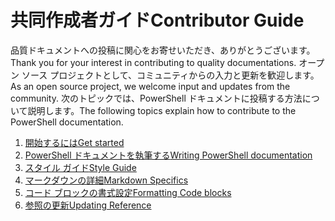 # <a name="contributor-guide"></a><span data-ttu-id="9c84a-101">共同作成者ガイド</span><span class="sxs-lookup"><span data-stu-id="9c84a-101">Contributor Guide</span></span>

<span data-ttu-id="9c84a-102">品質ドキュメントへの投稿に関心をお寄せいただき、ありがとうございます。</span><span class="sxs-lookup"><span data-stu-id="9c84a-102">Thank you for your interest in contributing to quality documentations.</span></span>
<span data-ttu-id="9c84a-103">オープン ソース プロジェクトとして、コミュニティからの入力と更新を歓迎します。</span><span class="sxs-lookup"><span data-stu-id="9c84a-103">As an open source project, we welcome input and updates from the community.</span></span>
<span data-ttu-id="9c84a-104">次のトピックでは、PowerShell ドキュメントに投稿する方法について説明します。</span><span class="sxs-lookup"><span data-stu-id="9c84a-104">The following topics explain how to contribute to the PowerShell documentation.</span></span>

1. [<span data-ttu-id="9c84a-105">開始するには</span><span class="sxs-lookup"><span data-stu-id="9c84a-105">Get started</span></span>](./contributing/1-GET-STARTED.md)
2. [<span data-ttu-id="9c84a-106">PowerShell ドキュメントを執筆する</span><span class="sxs-lookup"><span data-stu-id="9c84a-106">Writing PowerShell documentation</span></span>](./contributing/2-WRITING.md)
3. [<span data-ttu-id="9c84a-107">スタイル ガイド</span><span class="sxs-lookup"><span data-stu-id="9c84a-107">Style Guide</span></span>](./contributing/3-STYLE-GUIDE.md)
4. [<span data-ttu-id="9c84a-108">マークダウンの詳細</span><span class="sxs-lookup"><span data-stu-id="9c84a-108">Markdown Specifics</span></span>](./contributing/4-MARKDOWN-SPECIFICS.md)
5. [<span data-ttu-id="9c84a-109">コード ブロックの書式設定</span><span class="sxs-lookup"><span data-stu-id="9c84a-109">Formatting Code blocks</span></span>](./contributing/5-FORMATTING-CODE.md)
6. [<span data-ttu-id="9c84a-110">参照の更新</span><span class="sxs-lookup"><span data-stu-id="9c84a-110">Updating Reference</span></span>](./contributing/6-UPDATING-REFERENCE.md)